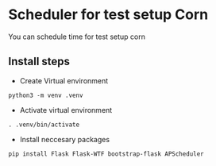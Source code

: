 # Scheduler for test setup Corn #

You can schedule time for test setup corn


## Install steps ##

* Create Virtual environment

`python3 -m venv .venv`

* Activate virtual environment

`. .venv/bin/activate`

* Install neccesary packages

`pip install Flask Flask-WTF bootstrap-flask APScheduler`
